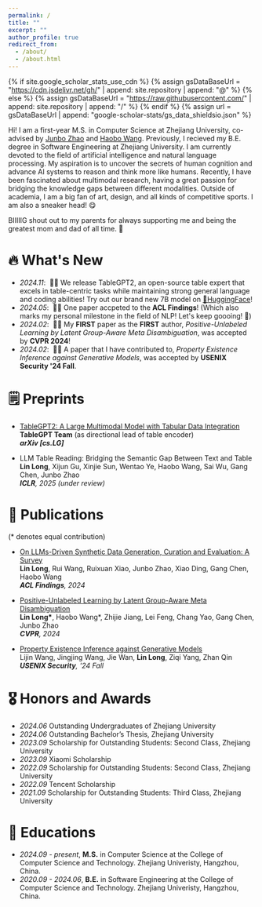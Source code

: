 ```yaml
---
permalink: /
title: ""
excerpt: ""
author_profile: true
redirect_from: 
  - /about/
  - /about.html
---
```


{% if site.google_scholar_stats_use_cdn %}
{% assign gsDataBaseUrl = "https://cdn.jsdelivr.net/gh/" | append: site.repository | append: "@" %}
{% else %}
{% assign gsDataBaseUrl = "https://raw.githubusercontent.com/" | append: site.repository | append: "/" %}
{% endif %}
{% assign url = gsDataBaseUrl | append: "google-scholar-stats/gs_data_shieldsio.json" %}

<span class='anchor' id='about-me'></span>

Hi! I am a first-year M.S. in Computer Science at Zhejiang University, co-advised by [Junbo Zhao](http://jakezhao.net/) and [Haobo Wang](https://hbzju.github.io/). Previously, I recieved my B.E. degree in Software Engineering at Zhejiang University. I am currently devoted to the field of artificial intelligence and natural language processing. My aspiration is to uncover the secrets of human cognition and advance AI systems to reason and think more like humans. Recently, I have been fascinated about multimodal research, having a great passion for bridging the knowledge gaps between different modalities. Outside of academia, I am a big fan of art, design, and all kinds of competitive sports. I am also a sneaker head! 😋

BIIIIIG shout out to my parents for always supporting me and being the greatest mom and dad of all time. 🩵


# 🔥 What's New
- *2024.11*: &nbsp;🎉🎉 We release TableGPT2, an open-source table expert that excels in table-centric tasks while maintaining strong general language and coding abilities! Try out our brand new 7B model on [🤗HuggingFace](https://huggingface.co/tablegpt/TableGPT2-7B)!
- *2024.05*: &nbsp;🎉🎉 One paper accpeted to the **ACL Findings**! (Which also marks my personal milestone in the field of NLP! Let's keep goooing! 🤩) 
- *2024.02*: &nbsp;🎉🎉 My **FIRST** paper as the **FIRST** author, *Positive-Unlabeled Learning by Latent Group-Aware Meta Disambiguation*, was accepted by **CVPR 2024**! 
- *2024.02*: &nbsp;🎉🎉 A paper that I have contributed to, *Property Existence Inference against Generative Models*, was accepted by **USENIX Security '24 Fall**. 

# 🗒️ Preprints
- [TableGPT2: A Large Multimodal Model with Tabular Data Integration](https://arxiv.org/abs/2411.02059) 
  **TableGPT Team** (as directional lead of table encoder)  
  ***arXiv [cs.LG]***

- LLM Table Reading: Bridging the Semantic Gap Between Text and Table
  **Lin Long**, Xijun Gu, Xinjie Sun, Wentao Ye, Haobo Wang, Sai Wu, Gang Chen, Junbo Zhao  
  ***ICLR**, 2025 (under review)*

# 📝 Publications 

(\* denotes equal contribution)

- [On LLMs-Driven Synthetic Data Generation, Curation and Evaluation: A Survey](https://aclanthology.org/2024.findings-acl.658/)  
  **Lin Long**, Rui Wang, Ruixuan Xiao, Junbo Zhao, Xiao Ding, Gang Chen, Haobo Wang  
  ***ACL Findings**, 2024*

- [Positive-Unlabeled Learning by Latent Group-Aware Meta Disambiguation](https://openaccess.thecvf.com/content/CVPR2024/papers/Long_Positive-Unlabeled_Learning_by_Latent_Group-Aware_Meta_Disambiguation_CVPR_2024_paper.pdf)  
  **Lin Long\***, Haobo Wang\*, Zhijie Jiang, Lei Feng, Chang Yao, Gang Chen, Junbo Zhao  
  ***CVPR**, 2024*

- [Property Existence Inference against Generative Models](https://www.usenix.org/conference/usenixsecurity24/presentation/wang-lijin)  
  Lijin Wang, Jingjing Wang, Jie Wan, **Lin Long**, Ziqi Yang, Zhan Qin  
  ***USENIX Security**, '24 Fall*

# 🎖 Honors and Awards
- *2024.06* Outstanding Undergraduates of Zhejiang University
- *2024.06* Outstanding Bachelor’s Thesis, Zhejiang University
- *2023.09* Scholarship for Outstanding Students: Second Class, Zhejiang University 
- *2023.09* Xiaomi Scholarship
- *2022.09* Scholarship for Outstanding Students: Second Class, Zhejiang University  
- *2022.09* Tencent Scholarship
- *2021.09* Scholarship for Outstanding Students: Third Class, Zhejiang University  

# 📖 Educations
- *2024.09 - present*, **M.S.** in Computer Science at the College of Computer Science and Technology. Zhejiang Univeristy, Hangzhou, China. 
- *2020.09 - 2024.06*, **B.E.** in Software Engineering at the College of Computer Science and Technology. Zhejiang Univeristy, Hangzhou, China. 

<!-- # 💬 Invited Talks
- *2021.06*, Lorem ipsum dolor sit amet, consectetur adipiscing elit. Vivamus ornare aliquet ipsum, ac tempus justo dapibus sit amet. 
- *2021.03*, Lorem ipsum dolor sit amet, consectetur adipiscing elit. Vivamus ornare aliquet ipsum, ac tempus justo dapibus sit amet.  \| [\[video\]](https://github.com/)

# 💻 Internships
- *2019.05 - 2020.02*, [Lorem](https://github.com/), China. -->